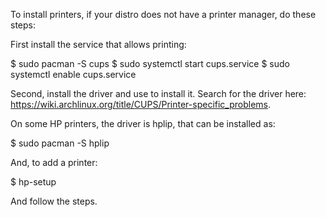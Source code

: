To install printers, if your distro does not have a printer manager, do these steps:

First install the service that allows printing:

$ sudo pacman -S cups
$ sudo systemctl start cups.service
$ sudo systemctl enable cups.service

Second, install the driver and use to install it. Search for the driver here: https://wiki.archlinux.org/title/CUPS/Printer-specific_problems.

On some HP printers, the driver is hplip, that can be installed as:

$ sudo pacman -S hplip

And, to add a printer:

$ hp-setup

And follow the steps.
